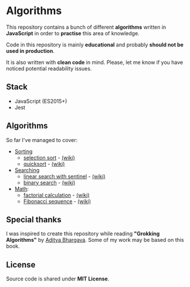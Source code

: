 # Algorithms
This repository contains a bunch of different **algorithms** written in **JavaScript** in order to **practise** this area of knowledge.

Code in this repository is mainly **educational** and probably **should not be used in production**.

It is also written with **clean code** in mind. Please, let me know if you have noticed potential readability issues.

## Stack
- JavaScript (ES2015+)
- Jest

## Algorithms
So far I've managed to cover:
- [Sorting](https://github.com/wiktor-mazur/algorithms/tree/master/src/sorting)
  - [selection sort](https://github.com/wiktor-mazur/algorithms/tree/master/src/sorting/selection-sort) - [(wiki)](https://en.wikipedia.org/wiki/Selection_sort)
  - [quicksort](https://github.com/wiktor-mazur/algorithms/tree/master/src/sorting/quicksort) - [(wiki)](https://en.wikipedia.org/wiki/Quicksort)
- [Searching](https://github.com/wiktor-mazur/algorithms/tree/master/src/searching)
  - [linear search with sentinel](https://github.com/wiktor-mazur/algorithms/tree/master/src/searching/linear-search) - [(wiki)](https://en.wikipedia.org/wiki/Linear_search)
  - [binary search](https://github.com/wiktor-mazur/algorithms/tree/master/src/searching/binary-search) - [(wiki)](https://en.wikipedia.org/wiki/Binary_search_algorithm)
- [Math](https://github.com/wiktor-mazur/algorithms/tree/master/src/math):
  - [factorial calculation](https://github.com/wiktor-mazur/algorithms/tree/master/src/math/factorial) - [(wiki)](https://en.wikipedia.org/wiki/Factorial)
  - [Fibonacci sequence](https://github.com/wiktor-mazur/algorithms/tree/master/src/math/fibonacci) - [(wiki)](https://en.wikipedia.org/wiki/Fibonacci_number)

## Special thanks
I was inspired to create this repository while reading **"Grokking Algorithms"** by [Aditya Bhargava](https://github.com/egonSchiele).
Some of my work may be based on this book.

## License
Source code is shared under **MIT License**.